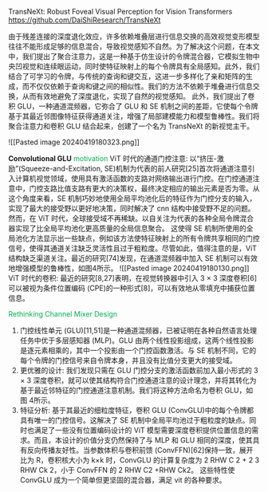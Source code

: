 TransNeXt: Robust Foveal Visual Perception for Vision Transformers
https://github.com/DaiShiResearch/TransNeXt


由于残差连接的深度退化效应，许多依赖堆叠层进行信息交换的高效视觉变形模型往往不能形成足够的信息混合，导致视觉感知不自然。为了解决这个问题，在本文中，我们提出了聚合注意力，这是一种基于仿生设计的令牌混合器，它模拟生物中央凹视觉和连续眼运动，同时使特征映射上的每个令牌具有全局感知。此外，我们结合了可学习的令牌，与传统的查询和键交互，这进一步多样化了亲和矩阵的生成，而不仅仅依赖于查询和键之间的相似性。我们的方法不依赖于堆叠进行信息交换，从而有效地避免了深度退化，实现了自然的视觉感知。
此外，我们提出了卷积 GLU，一种通道混频器，它弥合了 GLU 和 SE 机制之间的差距，它使每个令牌基于其最近邻图像特征获得通道关注，增强了局部建模能力和模型鲁棒性。我们将聚合注意力和卷积 GLU 结合起来，创建了一个名为 TransNeXt 的新视觉主干。

![[Pasted image 20240419180323.png]]


**Convolutional GLU**
<font color="#00b050">motivation</font>
ViT 时代的通道门控注意: 以“挤压-激励”(Squeeze-and-Excitation, SE)机制为代表的前人研究[25]首次将通道注意引入计算机视觉领域，使用具有激活函数的支路对网络输出进行门控。在门控通道注意中，门控支路比值支路有更大的决策权，最终决定相应的输出元素是否为零。从这个角度来看，SE 机制巧妙地使用全局平均池化后的特征作为门控分支的输入，实现了最大的接受野以更好地决策，同时解决了 cnn 结构中接受野不足的问题。然而，在 ViT 时代，全球接受域不再稀缺。以自关注为代表的各种全局令牌混合器实现了比全局平均池化更高质量的全局信息聚合。
这使得 SE 机制所使用的全局池化方法显示出一些缺点，例如该方法使特征映射上的所有令牌共享相同的门控信号，使得其通道关注缺乏灵活性且过于粗粒度。尽管如此，值得注意的是，ViT 结构缺乏渠道关注。最近的研究[74]发现，在通道混频器中加入 SE 机制可以有效地增强模型的鲁棒性，如图4所示。
![[Pasted image 20240419180130.png]]
ViT 时代的卷积: 最近的研究[8,27]表明，在视觉转换器中引入 3 × 3 深度卷积[6]可以被视为条件位置编码 (CPE)的一种形式[8]，可以有效地从零填充中捕获位置信息。

<font color="#00b050"> Rethinking Channel Mixer Design</font>
1. 门控线性单元 (GLU)[11,51]是一种通道混频器，已被证明在各种自然语言处理任务中优于多层感知器 (MLP)。GLU 由两个线性投影组成，这两个线性投影是逐元素相乘的，其中一个投影由一个门控函数激活。与 SE 机制不同，它的每个令牌的门控信号来自令牌本身，并且没有比值分支更大的接受域。
2. 更优雅的设计: 我们发现只需在 GLU 门控分支的激活函数前加入最小形式的 3 × 3 深度卷积，就可以使其结构符合门控通道注意的设计理念，并将其转化为基于最近邻特征的门控通道注意机制。我们将这种方法命名为卷积 GLU，如图 4所示。
3. 特征分析: 基于其最近的细粒度特征，卷积 GLU (ConvGLU)中的每个令牌都具有唯一的门控信号。这解决了 SE 机制中全局平均池过于粗粒度的缺点。同时也满足了一些没有位置编码设计的 ViT 模型需要深度卷积提供位置信息的需求。而且，本设计的价值分支仍然保持了与 MLP 和 GLU 相同的深度，使其具有反向传播友好性。当参数体积与卷积前馈 (ConvFFN)[62]保持一致，展开比为 R，卷积核大小为 k×k 时，ConvGLU 的计算复杂度为 2 RHW C 2 + 2 3 RHW Ck 2，小于 ConvFFN 的 2 RHW C2 +RHW Ck2。
这些特性使 ConvGLU 成为一个简单但更坚固的混合器，满足 vit 的各种要求。